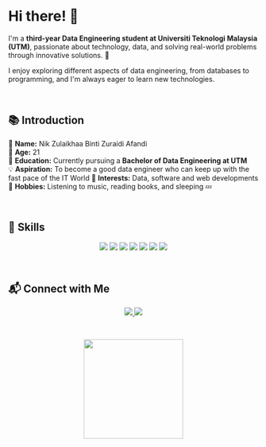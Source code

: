# Hi there! 👋  

I'm a **third-year Data Engineering student at Universiti Teknologi Malaysia (UTM)**, passionate about technology, data, and solving real-world problems through innovative solutions. 🚀  

I enjoy exploring different aspects of data engineering, from databases to programming, and I'm always eager to learn new technologies.  

<br>  

## 📚 Introduction  
💬 **Name:** Nik Zulaikhaa Binti Zuraidi Afandi  
🎂 **Age:** 21  
🌱 **Education:** Currently pursuing a **Bachelor of Data Engineering at UTM**  
💡 **Aspiration:** To become a good data engineer who can keep up with the fast pace of the IT World
🎯 **Interests:** Data, software and web developments
🎵 **Hobbies:** Listening to music, reading books, and sleeping 💤  

<br>  

## 🚀 Skills  

<p align="center">
  <img src="https://img.shields.io/badge/C%2B%2B-00599C?style=for-the-badge&logo=c%2B%2B&logoColor=white" />
  <img src="https://img.shields.io/badge/Java-007396?style=for-the-badge&logo=java&logoColor=white" />
  <img src="https://img.shields.io/badge/OOP-4CAF50?style=for-the-badge&logo=code&logoColor=white" />
  <img src="https://img.shields.io/badge/Python-3776AB?style=for-the-badge&logo=python&logoColor=white" />
  <img src="https://img.shields.io/badge/MySQL-4479A1?style=for-the-badge&logo=mysql&logoColor=white" />
  <img src="https://img.shields.io/badge/HTML5-E34F26?style=for-the-badge&logo=html5&logoColor=white" />
  <img src="https://img.shields.io/badge/CSS3-1572B6?style=for-the-badge&logo=css3&logoColor=white" />
</p>  

<br>  

## 📬 Connect with Me  

<p align="center">
  <a href="your-github-link">
    <img src="https://img.shields.io/badge/GitHub-100000?style=for-the-badge&logo=github&logoColor=white"/>
  </a>  
  <a href="https://www.linkedin.com/in/nik-zulaikhaa-binti-zuraidi-afandi-a607a7261/">
    <img src="https://img.shields.io/badge/LinkedIn-0A66C2?style=for-the-badge&logo=linkedin&logoColor=white"/>
  </a>  
</p>  

<br>  

<p align="center">
  <img src="https://media.tenor.com/AKHj5e7v4pcAAAAj/cute.gif" width="200"/>
</p>
